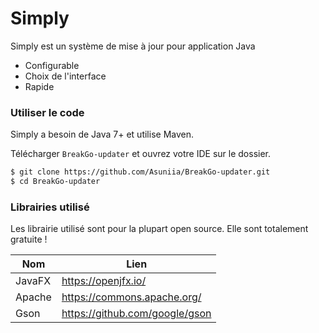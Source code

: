 # Simply

Simply est un système de mise à jour pour application Java

  - Configurable
  - Choix de l'interface
  - Rapide

### Utiliser le code

Simply a besoin de Java 7+ et utilise Maven.

Télécharger ``BreakGo-updater`` et ouvrez votre IDE sur le dossier.

```sh
$ git clone https://github.com/Asuniia/BreakGo-updater.git
$ cd BreakGo-updater
```


### Librairies utilisé

Les librairie utilisé sont pour la plupart open source. Elle sont totalement gratuite !

| Nom | Lien |
| ------ | ------ |
| JavaFX | https://openjfx.io/ |
| Apache | https://commons.apache.org/ |
| Gson | https://github.com/google/gson |
